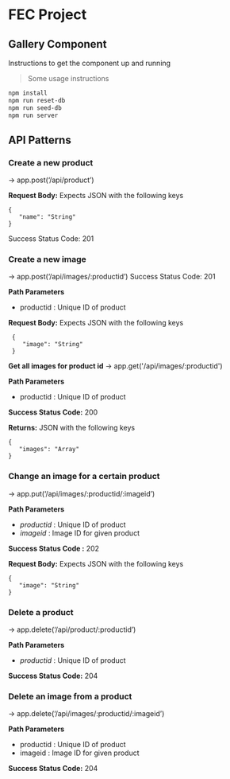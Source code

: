 # FEC Project
## Gallery Component

Instructions to get the component up and running
> Some usage instructions

```bash
npm install
npm run reset-db
npm run seed-db
npm run server
```
## API Patterns
 ### **Create a new product**
→ app.post(‘/api/product’)

**Request Body:** Expects JSON with the following keys
   ```
   {
      "name": "String"
   }
   ```

  Success Status Code: 201

### **Create a new image**

→ app.post(‘/api/images/:productid’)
  Success Status Code: 201

  **Path Parameters**
   - productid : Unique ID of product

  **Request Body:** Expects JSON with the following keys
  ```
   {
      "image": "String"
   }
  ```


**Get all images for product id**
→ app.get('/api/images/:productid')

**Path Parameters**
   - productid : Unique ID of product

**Success Status Code:** 200

**Returns:** JSON with the following keys
```
{
   "images": "Array"
}
```

### **Change an image for a certain product**
  → app.put(‘/api/images/:productid/:imageid’)

  **Path Parameters**
   - *productid* : Unique ID of product
   - *imageid* : Image ID for given product

   **Success Status Code :** 202

   **Request Body:** Expects JSON with the following keys
   ```
   {
      "image": "String"
   }
   ```

### **Delete a product**
  → app.delete(‘/api/product/:productid’)

  **Path Parameters**
   - *productid* : Unique ID of product

   **Success Status Code:** 204

### **Delete an image from a product**
→ app.delete(‘/api/images/:productid/:imageid’)

  **Path Parameters**
  - productid : Unique ID of product
  - imageid : Image ID for given product

  **Success Status Code:** 204





